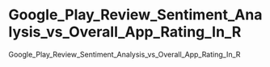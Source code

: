 # Google_Play_Review_Sentiment_Analysis_vs_Overall_App_Rating_In_R
Google_Play_Review_Sentiment_Analysis_vs_Overall_App_Rating_In_R
